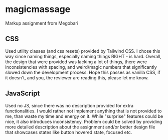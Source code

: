 # magicmassage
Markup assignment from Megobari

## CSS

Used utility classes (and css resets) provided by Tailwind CSS.
I chose this way since naming things, especially naming things RIGHT - is hard.
Overall, the design that were provided was lacking a lot of things,
there were inconsistencies with spacing, and weird/magic numbers that significantly
slowed down the development process.
Hope this passes as vanilla CSS, if it doesn't, and you, the reviewer are reading this, please let me know.


## JavaScript

Used no JS, since there was no description provided for extra functionalities.
I would rather not implement anything that is not provided to me, than waste my time and energy on it.
While "surprise" features could be nice, it also introduces inconsistency.
Problem could be solved by providing more detailed description about the assignment and/or
better design file that showcases states like button hovered state, focused etc.
